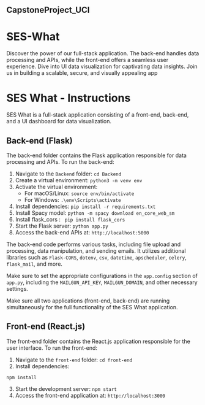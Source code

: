 ## CapstoneProject_UCI

# SES-What
Discover the power of our full-stack application. The back-end handles data processing and APIs, while the front-end offers a seamless user experience. Dive into UI data visualization for captivating data insights. Join us in building a scalable, secure, and visually appealing app

# SES What - Instructions

SES What is a full-stack application consisting of a front-end, back-end, and a UI dashboard for data visualization.

## Back-end (Flask)
The back-end folder contains the Flask application responsible for data processing and APIs. To run the back-end:

1. Navigate to the `Backend` folder: `cd Backend`
2. Create a virtual environment: `python3 -m venv env`
3. Activate the virtual environment: 
   - For macOS/Linux: `source env/bin/activate`
   - For Windows: `.\env\Scripts\activate`
4. Install dependencies: `pip install -r requirements.txt`
5. Install Spacy model: `python -m spacy download en_core_web_sm`
6. Install flask_cors : ` pip install flask_cors`
5. Start the Flask server: `python app.py`
6. Access the back-end APIs at: `http://localhost:5000`

The back-end code performs various tasks, including file upload and processing, data manipulation, and sending emails. It utilizes additional libraries such as `Flask-CORS`, `dotenv`, `csv`, `datetime`, `apscheduler`, `celery`, `flask_mail`, and more.

Make sure to set the appropriate configurations in the `app.config` section of `app.py`, including the `MAILGUN_API_KEY`, `MAILGUN_DOMAIN`, and other necessary settings.

Make sure all two applications (front-end, back-end) are running simultaneously for the full functionality of the SES What application.

## Front-end (React.js)
The front-end folder contains the React.js application responsible for the user interface. To run the front-end:

1. Navigate to the `front-end` folder: `cd front-end`
2. Install dependencies: 
```
npm install
```
3. Start the development server: `npm start`
4. Access the front-end application at: `http://localhost:3000`
